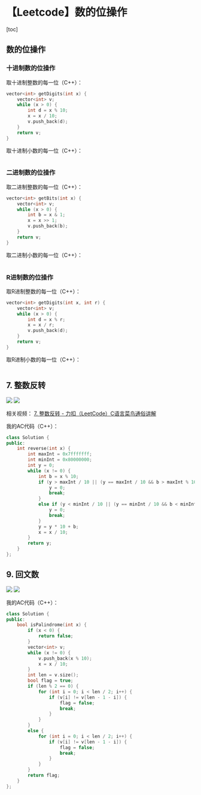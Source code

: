 # 【Leetcode】数的位操作



[toc]



## 数的位操作

### 十进制数的位操作

取十进制整数的每一位（C++）：

```c++
vector<int> getDigits(int x) {
	vector<int> v;
	while (x > 0) {
		int d = x % 10;
		x = x / 10;
		v.push_back(d);
	}
	return v;
}
```

取十进制小数的每一位（C++）：

```
```



### 二进制数的位操作

取二进制整数的每一位（C++）：

```c++
vector<int> getBits(int x) {
	vector<int> v;
	while (x > 0) {
		int b = x & 1;
		x = x >> 1;
		v.push_back(b);
	}
	return v;
}
```

取二进制小数的每一位（C++）：

```
```



### R进制数的位操作

取R进制整数的每一位（C++）：

```c++
vector<int> getDigits(int x, int r) {
	vector<int> v;
	while (x > 0) {
		int d = x % r;
		x = x / r;
		v.push_back(d);
	}
	return v;
}
```

取R进制小数的每一位（C++）：

```
```



## 7. 整数反转

![](D:\Notes\Leetcode\Leetcode.assets\7-1.png)
![](D:\Notes\Leetcode\Leetcode.assets\7-2.png)

相关视频：
[7. 整数反转 - 力扣（LeetCode）C语言菜鸟通俗讲解](https://www.bilibili.com/video/BV1UL411T7yK)

我的AC代码（C++）：

```c++
class Solution {
public:
	int reverse(int x) {
		int maxInt = 0x7fffffff;
		int minInt = 0x80000000;
		int y = 0;
		while (x != 0) {
			int b = x % 10;
			if (y > maxInt / 10 || (y == maxInt / 10 && b > maxInt % 10)) {
				y = 0;
				break;
			}
			else if (y < minInt / 10 || (y == minInt / 10 && b < minInt % 10)) {
				y = 0;
				break;
			}
			y = y * 10 + b;
			x = x / 10;
		}
		return y;
	}
};
```



## 9. 回文数

![](D:\Notes\Leetcode\Leetcode.assets\9-1.png)
![](D:\Notes\Leetcode\Leetcode.assets\9-2.png)

我的AC代码（C++）：

```c++
class Solution {
public:
	bool isPalindrome(int x) {
		if (x < 0) {
			return false;
		}
		vector<int> v;
		while (x != 0) {
			v.push_back(x % 10);
			x = x / 10;
		}
		int len = v.size();
		bool flag = true;
		if (len % 2 == 0) {
			for (int i = 0; i < len / 2; i++) {
				if (v[i] != v[len - 1 - i]) {
					flag = false;
					break;
				}
			}
		}
		else {
			for (int i = 0; i < len / 2; i++) {
				if (v[i] != v[len - 1 - i]) {
					flag = false;
					break;
				}
			}
		}
		return flag;
	}
};
```

